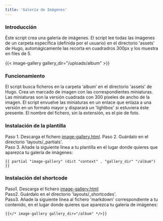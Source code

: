 ```yaml
---
title: 'Galería de Imágenes'
---
```


### Introducción

Éste script crea una galería de imágenes. El script lee todas las imágenes de un carpeta específica (definida por el usuario) en el directorio 'assets' de Hugo, automágicamente
las recorta en cuadradros 300px y los muestra en files de 5. 

{{< image-gallery gallery_dir="/uploads/album" >}}

### Funcionamiento

El script busca ficheros en la carpeta ‘album’  en el directorio 'assets' de Hugo.  Crea un marcado de imagen con las correspondientes miniaturas. Las miniaturas son la versión cuadrada con
300 pixeles de ancho de la imagen. El script envuelve las miniaturas en un enlace que enlaza a una versión en un formato mayor y disparará un 'lightbox' si estuviera éste
presente. El nombre del fichero, sin la extensión, es el pie de foto.

### Instalación de la plantilla

Paso 1. Descarga el fichero  [image-gallery.html](https://raw.githubusercontent.com/jhvanderschee/hugocodex/main/layouts/_partials/image-gallery.html).
Paso 2. Guárdalo en el directorio 'layouts/_partials'.  
Paso 3. Añade la siguiente línea a tu plantilla en el lugar donde quieres que aparezca tu galería de imágenes: 
```
{{ partial "image-gallery" (dict "context" . "gallery_dir" "/album") }}
```

### Instalación del shortcode 

Paso1. Descarga el fichero [image-gallery.html](https://raw.githubusercontent.com/jhvanderschee/hugocodex/main/layouts/_shortcodes/image-gallery.html)  
Paso2. Guárdalo en el directorio 'layouts/_shortcodes'.  
Paso3. Añade la siguiente línea  al fichero 'markdown' correspondiente a tu contenido, en el lugar donde quieres que aparezca tu galería de imágenes:  

```
{{</* image-gallery gallery_dir="/album" */>}}
```
